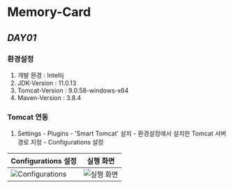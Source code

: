 # Memory-Card
## _DAY01_
### 환경설정
1. 개발 환경 : Intellij
2. JDK-Version : 11.0.13
3. Tomcat-Version : 9.0.58-windows-x64
4. Maven-Version : 3.8.4

### Tomcat 연동
1. Settings - Plugins - 'Smart Tomcat' 설치 - 환경설정에서 설치한 Tomcat 서버 경로 지정 - Configurations 설정


| Configurations 설정 | 실행 화면 |
|:--------|:--------:|
| ![Configurations](https://user-images.githubusercontent.com/54324782/155696124-5d09f1ea-68d2-431b-b698-8637c1b71e56.png) | ![실행 화면](https://user-images.githubusercontent.com/54324782/155696194-a78af4e6-3bac-448b-9a34-1ec8834c4161.png)
